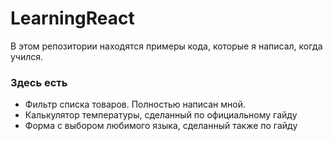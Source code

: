 # LearningReact
В этом репозитории находятся примеры кода, которые я написал, когда учился. 

### Здесь есть
- Фильтр списка товаров. Полностью написан мной.
- Калькулятор температуры, сделанный по официальному гайду
- Форма с выбором любимого языка, сделанный также по гайду
